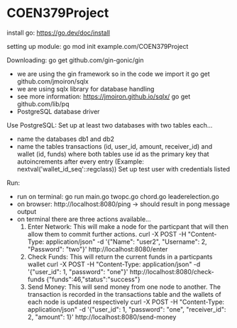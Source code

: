 # COEN379Project

install go: https://go.dev/doc/install

setting up module:
go mod init example.com/COEN379Project

Downloading:
go get github.com/gin-gonic/gin
- we are using the gin framework so in the code we import it
go get github.com/jmoiron/sqlx
- we are using sqlx library for database handling
- see more information: https://jmoiron.github.io/sqlx/
go get github.com/lib/pq
- PostgreSQL database driver

Use PostgreSQL:
Set up at least two databases with two tables each...
- name the databases db1 and db2
- name the tables transactions (id, user_id, amount, receiver_id) and wallet (id, funds) where both tables use id as the primary key that autoincrements after every entry (Example: nextval('wallet_id_seq'::regclass))
Set up test user with credentials listed

Run:
- run on terminal: go run main.go twopc.go chord.go leaderelection.go
- on browser: http://localhost:8080/ping -> should result in pong message output
- on terminal there are three actions available...
    1. Enter Network: This will make a node for the particpant that will then allow them to commit further actions.
        curl -X POST -H "Content-Type: application/json" -d '{"Name": "user2", "Username": 2, "Password": "two"}' http://localhost:8080/enter
    2. Check Funds: This will return the current funds in a particpants wallet
        curl -X POST -H "Content-Type: application/json" -d '{"user_id": 1, "password": "one"}' http://localhost:8080/check-funds
        {"funds":46,"status":"success"}
    3. Send Money: This will send money from one node to another. The transaction is recorded in the transactions table and the wallets of each node is updated respectively
        curl -X POST -H "Content-Type: application/json" -d '{"user_id": 1, "password": "one", "receiver_id": 2, "amount": 1}' http://localhost:8080/send-money 
